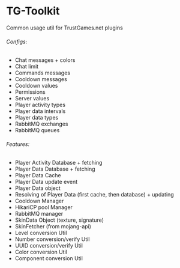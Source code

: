# TG-Toolkit
Common usage util for TrustGames.net plugins

###### Configs:
- Chat messages + colors
- Chat limit
- Commands messages
- Cooldown messages
- Cooldown values
- Permissions
- Server values
- Player activity types
- Player data intervals
- Player data types
- RabbitMQ exchanges
- RabbitMQ queues

###### Features:
- Player Activity Database + fetching
- Player Data Database + fetching
- Player Data Cache
- Player Data update event
- Player Data object
- Resolving of Player Data (first cache, then database) + updating
- Cooldown Manager
- HikariCP pool Manager
- RabbitMQ manager
- SkinData Object (texture, signature)
- SkinFetcher (from mojang-api)
- Level conversion Util
- Number conversion/verify Util
- UUID conversion/verify Util
- Color conversion Util
- Component conversion Util

